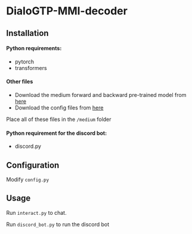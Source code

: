 # DialoGTP-MMI-decoder

## Installation

#### Python requirements:
* pytorch
* transformers

#### Other files
* Download the medium forward and backward pre-trained model from [here](https://github.com/microsoft/DialoGPT#models)
* Download the config files from [here](https://github.com/microsoft/DialoGPT/tree/master/configs)

Place all of these files in the `/medium` folder

#### Python requirement for the discord bot:
* discord.py

## Configuration
Modify `config.py`

## Usage
Run `interact.py` to chat.

Run `discord_bot.py` to run the discord bot